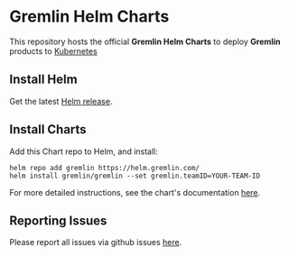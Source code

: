 # Gremlin Helm Charts

This repository hosts the official **Gremlin Helm Charts** to deploy **Gremlin** products to [Kubernetes](https://kubernetes.io/)

## Install Helm

Get the latest [Helm release](https://github.com/kubernetes/helm#install).

## Install Charts

Add this Chart repo to Helm, and install:

```console
helm repo add gremlin https://helm.gremlin.com/
helm install gremlin/gremlin --set gremlin.teamID=YOUR-TEAM-ID
```

For more detailed instructions, see the chart's documentation [here](https://github.com/gremlin/helm/blob/master/gremlin/README.md).

## Reporting Issues

Please report all issues via github issues [here](https://github.com/gremlin/helm/issues).
